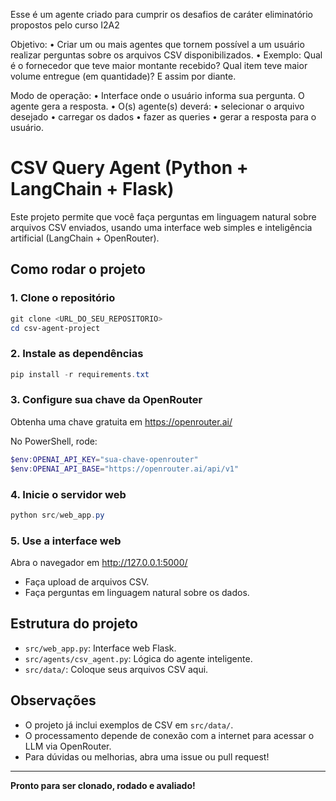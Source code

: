 Esse é um agente criado para cumprir os desafios de caráter eliminatório propostos pelo curso I2A2

Objetivo:
• Criar um ou mais agentes que tornem possível a um usuário realizar perguntas sobre os arquivos CSV disponibilizados.
• Exemplo: Qual é o fornecedor que teve maior montante recebido? Qual item teve maior volume entregue (em quantidade)? E assim por diante.

Modo de operação:
• Interface onde o usuário informa sua pergunta. O agente gera a resposta.
• O(s) agente(s) deverá:
  • selecionar o arquivo desejado
  • carregar os dados
  • fazer as queries
  • gerar a resposta para o usuário.

# CSV Query Agent (Python + LangChain + Flask)

Este projeto permite que você faça perguntas em linguagem natural sobre arquivos CSV enviados, usando uma interface web simples e inteligência artificial (LangChain + OpenRouter).

## Como rodar o projeto

### 1. Clone o repositório
```powershell
git clone <URL_DO_SEU_REPOSITORIO>
cd csv-agent-project
```

### 2. Instale as dependências
```powershell
pip install -r requirements.txt
```

### 3. Configure sua chave da OpenRouter
Obtenha uma chave gratuita em https://openrouter.ai/

No PowerShell, rode:
```powershell
$env:OPENAI_API_KEY="sua-chave-openrouter"
$env:OPENAI_API_BASE="https://openrouter.ai/api/v1"
```

### 4. Inicie o servidor web
```powershell
python src/web_app.py
```

### 5. Use a interface web
Abra o navegador em http://127.0.0.1:5000/

- Faça upload de arquivos CSV.
- Faça perguntas em linguagem natural sobre os dados.

## Estrutura do projeto
- `src/web_app.py`: Interface web Flask.
- `src/agents/csv_agent.py`: Lógica do agente inteligente.
- `src/data/`: Coloque seus arquivos CSV aqui.

## Observações
- O projeto já inclui exemplos de CSV em `src/data/`.
- O processamento depende de conexão com a internet para acessar o LLM via OpenRouter.
- Para dúvidas ou melhorias, abra uma issue ou pull request!

---

**Pronto para ser clonado, rodado e avaliado!**